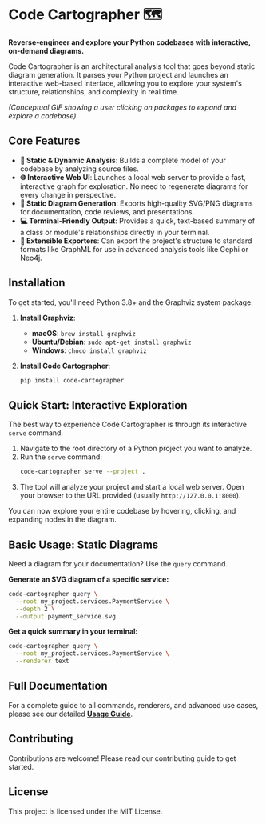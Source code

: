 # Code Cartographer 🗺️

**Reverse-engineer and explore your Python codebases with interactive, on-demand diagrams.**

Code Cartographer is an architectural analysis tool that goes beyond static diagram generation. It parses your Python project and launches an interactive web-based interface, allowing you to explore your system's structure, relationships, and complexity in real time.


*(Conceptual GIF showing a user clicking on packages to expand and explore a codebase)*

## Core Features

*   **🔎 Static & Dynamic Analysis**: Builds a complete model of your codebase by analyzing source files.
*   **🌐 Interactive Web UI**: Launches a local web server to provide a fast, interactive graph for exploration. No need to regenerate diagrams for every change in perspective.
*   **📸 Static Diagram Generation**: Exports high-quality SVG/PNG diagrams for documentation, code reviews, and presentations.
*   **💻 Terminal-Friendly Output**: Provides a quick, text-based summary of a class or module's relationships directly in your terminal.
*   **🔌 Extensible Exporters**: Can export the project's structure to standard formats like GraphML for use in advanced analysis tools like Gephi or Neo4j.

## Installation

To get started, you'll need Python 3.8+ and the Graphviz system package.

1.  **Install Graphviz**:
    *   **macOS**: `brew install graphviz`
    *   **Ubuntu/Debian**: `sudo apt-get install graphviz`
    *   **Windows**: `choco install graphviz`

2.  **Install Code Cartographer**:
    ```sh
    pip install code-cartographer
    ```

## Quick Start: Interactive Exploration

The best way to experience Code Cartographer is through its interactive `serve` command.

1.  Navigate to the root directory of a Python project you want to analyze.
2.  Run the `serve` command:
    ```sh
    code-cartographer serve --project .
    ```
3.  The tool will analyze your project and start a local web server. Open your browser to the URL provided (usually `http://127.0.0.1:8000`).

You can now explore your entire codebase by hovering, clicking, and expanding nodes in the diagram.

## Basic Usage: Static Diagrams

Need a diagram for your documentation? Use the `query` command.

**Generate an SVG diagram of a specific service:**
```sh
code-cartographer query \
  --root my_project.services.PaymentService \
  --depth 2 \
  --output payment_service.svg
```

**Get a quick summary in your terminal:**
```sh
code-cartographer query \
  --root my_project.services.PaymentService \
  --renderer text
```

## Full Documentation

For a complete guide to all commands, renderers, and advanced use cases, please see our detailed **[Usage Guide](./docs/usage.md)**.

## Contributing

Contributions are welcome! Please read our contributing guide to get started.

## License

This project is licensed under the MIT License.